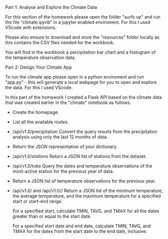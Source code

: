 Part 1: Analyse and Explore the Climate Data

For this section of the homework please open the folder "surfs up" and run the file "climate.ipynb" in a jupyter enabled enviroment. For this I used VScode with extensions.

Please also ensure to download and store the "resources" folder locally as this contains the CSV files needed for the workbook.

You will find in the workbook a percipitation bar chart and a histogram of the temperature observation data.

Part 2: Design Your Climate App

To run the climate app please open in a python enviroment and run "app.py" - this will generate a local webpage for you to open and explore the data. For this I used VScode.

In this part of the homework I created a Flask API based on the climate data that was created earlier in the "climate" notebook as follows.

- Create the homepage.

- List all the available routes.

- /api/v1.0/precipitation
  Convert the query results from the precipitation analysis using only the last 12 months of data.

- Return the JSON representation of your dictionary.

- /api/v1.0/stations
  Return a JSON list of stations from the dataset.

- /api/v1.0/tobs
  Query the dates and temperature observations of the most-active station for the previous year of data.

- Return a JSON list of temperature observations for the previous year.

- /api/v1.0/<start> and /api/v1.0/<start>/<end>
  Return a JSON list of the minimum temperature, the average temperature, and the maximum temperature for a specified start or start-end range.

  For a specified start, calculate TMIN, TAVG, and TMAX for all the dates greater than or equal to the start date.

  For a specified start date and end date, calculate TMIN, TAVG, and TMAX for the dates from the start date to the end date, inclusive.
